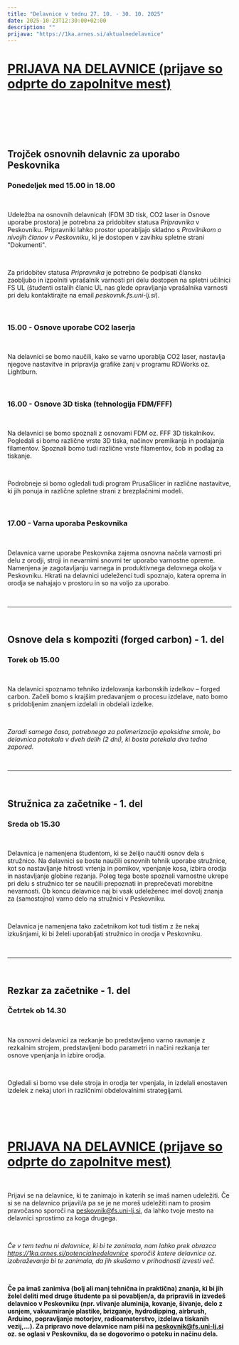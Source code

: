 ```yaml
---
title: "Delavnice v tednu 27. 10. - 30. 10. 2025"
date: 2025-10-23T12:30:00+02:00
description: ""
prijava: "https://1ka.arnes.si/aktualnedelavnice"
---
```


# [PRIJAVA NA DELAVNICE (prijave so odprte do zapolnitve mest)](https://1ka.arnes.si/aktualnedelavnice)

&nbsp;

&nbsp;

&nbsp;



## Trojček osnovnih delavnic za uporabo Peskovnika

### Ponedeljek med 15.00 in 18.00


&nbsp;

Udeležba na osnovnih delavnicah (FDM 3D tisk, CO2 laser in Osnove uporabe prostora) je potrebna za pridobitev statusa _Pripravnika_ v Peskovniku. Pripravniki lahko prostor uporabljajo skladno s _Pravilnikom o nivojih članov v Peskovniku_, ki je dostopen v zavihku spletne strani "Dokumenti".  

&nbsp;

Za pridobitev statusa _Pripravnika_ je potrebno še podpisati člansko zaobljubo in izpolniti vprašalnik varnosti pri delu dostopen na spletni učilnici FS UL (študenti ostalih članic UL nas glede opravljanja vprašalnika varnosti pri delu kontaktirajte na email *peskovnik.fs.uni-lj.si*). 

&nbsp;

### 15.00 - Osnove uporabe CO2 laserja

&nbsp;

Na delavnici se bomo naučili, kako se varno uporablja CO2 laser, nastavlja njegove nastavitve in pripravlja grafike zanj v programu RDWorks oz. Lightburn. 

&nbsp;

### 16.00 - Osnove 3D tiska (tehnologija FDM/FFF)

&nbsp;

Na delavnici se bomo spoznali z osnovami FDM oz. FFF 3D tiskalnikov. Pogledali si bomo različne vrste 3D tiska, načinov premikanja in podajanja filamentov. Spoznali bomo tudi različne vrste filamentov, šob in podlag za tiskanje.

&nbsp;

Podrobneje si bomo ogledali  tudi program PrusaSlicer in različne nastavitve, ki jih ponuja in različne spletne strani z brezplačnimi modeli. 

&nbsp;

### 17.00 - Varna uporaba Peskovnika

&nbsp;

Delavnica varne uporabe Peskovnika zajema osnovna načela varnosti pri delu z orodji, stroji in nevarnimi snovmi ter uporabo varnostne opreme. Namenjena je zagotavljanju varnega in produktivnega delovnega okolja v Peskovniku. Hkrati na delavnici udeleženci tudi spoznajo, katera oprema in orodja se nahajajo v prostoru in so na voljo za uporabo. 

&nbsp;


---


&nbsp;

## Osnove dela s kompoziti (forged carbon) - 1. del
### Torek ob 15.00

&nbsp;

Na delavnici spoznamo tehniko izdelovanja karbonskih izdelkov – forged carbon. Začeli bomo s krajšim predavanjem o procesu izdelave, nato bomo s pridobljenim znanjem izdelali in obdelali izdelke. 

&nbsp;

*Zaradi samega časa, potrebnega za polimerizacijo epoksidne smole, bo delavnica potekala v dveh delih (2 dni), ki bosta potekala dva tedna zapored.*

&nbsp;


---


&nbsp;

## Stružnica za začetnike - 1. del

### Sreda ob 15.30

&nbsp;

Delavnica je namenjena študentom, ki se želijo naučiti osnov dela s stružnico. Na delavnici se boste naučili osnovnih tehnik uporabe stružnice, kot so nastavljanje hitrosti vrtenja in pomikov, vpenjanje kosa, izbira orodja in nastavljanje globine rezanja. Poleg tega boste spoznali varnostne ukrepe pri delu s stružnico ter se naučili prepoznati in preprečevati morebitne nevarnosti. Ob koncu delavnice naj bi vsak udeleženec imel dovolj znanja za (samostojno) varno delo na stružnici v Peskovniku.

&nbsp;

Delavnica je namenjena tako začetnikom kot tudi tistim z že nekaj izkušnjami, ki bi želeli uporabljati stružnico in orodja v Peskovniku.
 
&nbsp;


---


&nbsp;

## Rezkar za začetnike - 1. del

### Četrtek ob 14.30

&nbsp;

Na osnovni delavnici za rezkanje bo predstavljeno varno ravnanje z rezkalnim strojem, predstavljeni bodo parametri in načini rezkanja ter osnove vpenjanja in izbire orodja. 

&nbsp;

Ogledali si bomo vse dele stroja in orodja ter vpenjala, in izdelali enostaven izdelek z nekaj utori in različnimi obdelovalnimi strategijami.

&nbsp;


&nbsp;





# [PRIJAVA NA DELAVNICE (prijave so odprte do zapolnitve mest)](https://1ka.arnes.si/aktualnedelavnice)

&nbsp;

Prijavi se na delavnice, ki te zanimajo in katerih se imaš namen udeležiti.
Če si se na delavnico prijavil/a pa se je ne moreš udeležiti nam to prosim pravočasno sporoči na [peskovnik@fs.uni-lj.si](mailto:peskovnik@fs.uni-lj.si), da lahko tvoje mesto na delavnici sprostimo za koga drugega.

&nbsp;

*Če v tem tednu ni delavnice, ki bi te zanimala, nam lahko prek obrazca https://1ka.arnes.si/potencialnedelavnice sporočiš katere delavnice oz. izobraževanja bi te zanimala, da jih skušamo v prihodnosti izvesti več.*

&nbsp;

**Če pa imaš zanimiva (bolj ali manj tehnična in praktična) znanja, ki bi jih želel deliti med druge študente pa si povabljen/a, da pripraviš in izvedeš delavnico v Peskovniku (npr. vlivanje aluminija, kovanje, šivanje, delo z usnjem, vakuumiranje plastike, brizganje, hydrodipping, airbrush, Arduino, popravljanje motorjev, radioamaterstvo, izdelava tiskanih vezij,...). Za pripravo nove delavnice nam piši na [peskovnik@fs.uni-lj.si](mailto:peskovnik@fs.uni-lj.si) oz. se oglasi v Peskovniku, da se dogovorimo o poteku in načinu dela.**

